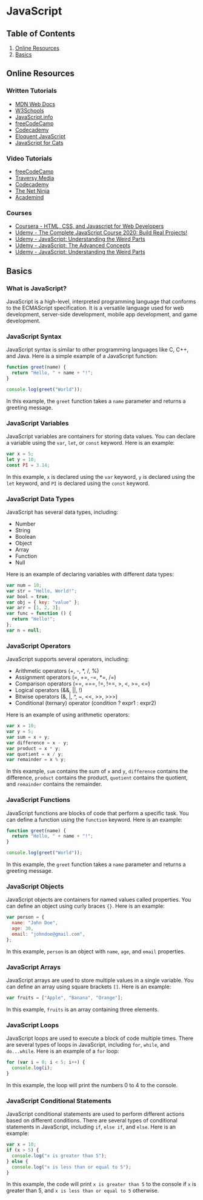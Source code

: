 # JavaScript

## Table of Contents

1. [Online Resources](#online-resources)
2. [Basics](#basics)

## Online Resources

### Written Tutorials

- [MDN Web Docs](https://developer.mozilla.org/en-US/docs/Web/JavaScript)
- [W3Schools](https://www.w3schools.com/js/)
- [JavaScript.info](https://javascript.info/)
- [freeCodeCamp](https://www.freecodecamp.org/learn/)
- [Codecademy](https://www.codecademy.com/learn/introduction-to-javascript)
- [Eloquent JavaScript](https://eloquentjavascript.net/)
- [JavaScript for Cats](http://jsforcats.com/)

### Video Tutorials

- [freeCodeCamp](https://www.youtube.com/watch?v=PkZNo7MFNFg)
- [Traversy Media](https://www.youtube.com/watch?v=hdI2bqOjy3c)
- [Codecademy](https://www.youtube.com/watch?v=hdI2bqOjy3c)
- [The Net Ninja](https://www.youtube.com/watch?v=hdI2bqOjy3c)
- [Academind](https://www.youtube.com/watch?v=hdI2bqOjy3c)

### Courses

- [Coursera - HTML, CSS, and Javascript for Web Developers](https://www.coursera.org/learn/html-css-javascript-for-web-developers)
- [Udemy - The Complete JavaScript Course 2020: Build Real Projects!](https://www.udemy.com/course/the-complete-javascript-course/)
- [Udemy - JavaScript: Understanding the Weird Parts](https://www.udemy.com/course/understand-javascript/)
- [Udemy - JavaScript: The Advanced Concepts](https://www.udemy.com/course/advanced-javascript-concepts/)
- [Udemy - JavaScript: Understanding the Weird Parts](https://www.udemy.com/course/understand-javascript/)

## Basics

### What is JavaScript?

JavaScript is a high-level, interpreted programming language that conforms to the ECMAScript specification. It is a versatile language used for web development, server-side development, mobile app development, and game development.

### JavaScript Syntax

JavaScript syntax is similar to other programming languages like C, C++, and Java. Here is a simple example of a JavaScript function:

```javascript
function greet(name) {
  return "Hello, " + name + "!";
}

console.log(greet("World"));
```

In this example, the `greet` function takes a `name` parameter and returns a greeting message.

### JavaScript Variables

JavaScript variables are containers for storing data values. You can declare a variable using the `var`, `let`, or `const` keyword. Here is an example:

```javascript
var x = 5;
let y = 10;
const PI = 3.14;
```

In this example, `x` is declared using the `var` keyword, `y` is declared using the `let` keyword, and `PI` is declared using the `const` keyword.

### JavaScript Data Types

JavaScript has several data types, including:

- Number
- String
- Boolean
- Object
- Array
- Function
- Null

Here is an example of declaring variables with different data types:

```javascript
var num = 10;
var str = "Hello, World!";
var bool = true;
var obj = { key: "value" };
var arr = [1, 2, 3];
var func = function () {
  return "Hello!";
};
var n = null;
```

### JavaScript Operators

JavaScript supports several operators, including:

- Arithmetic operators (+, -, \*, /, %)
- Assignment operators (=, +=, -=, \*=, /=)
- Comparison operators (==, ===, !=, !==, >, <, >=, <=)
- Logical operators (&&, ||, !)
- Bitwise operators (&, |, ^, ~, <<, >>, >>>)
- Conditional (ternary) operator (condition ? expr1 : expr2)

Here is an example of using arithmetic operators:

```javascript
var x = 10;
var y = 5;
var sum = x + y;
var difference = x - y;
var product = x * y;
var quotient = x / y;
var remainder = x % y;
```

In this example, `sum` contains the sum of `x` and `y`, `difference` contains the difference, `product` contains the product, `quotient` contains the quotient, and `remainder` contains the remainder.

### JavaScript Functions

JavaScript functions are blocks of code that perform a specific task. You can define a function using the `function` keyword. Here is an example:

```javascript
function greet(name) {
  return "Hello, " + name + "!";
}

console.log(greet("World"));
```

In this example, the `greet` function takes a `name` parameter and returns a greeting message.

### JavaScript Objects

JavaScript objects are containers for named values called properties. You can define an object using curly braces `{}`. Here is an example:

```javascript
var person = {
  name: "John Doe",
  age: 30,
  email: "johndoe@gmail.com",
};
```

In this example, `person` is an object with `name`, `age`, and `email` properties.

### JavaScript Arrays

JavaScript arrays are used to store multiple values in a single variable. You can define an array using square brackets `[]`. Here is an example:

```javascript
var fruits = ["Apple", "Banana", "Orange"];
```

In this example, `fruits` is an array containing three elements.

### JavaScript Loops

JavaScript loops are used to execute a block of code multiple times. There are several types of loops in JavaScript, including `for`, `while`, and `do...while`. Here is an example of a `for` loop:

```javascript
for (var i = 0; i < 5; i++) {
  console.log(i);
}
```

In this example, the loop will print the numbers 0 to 4 to the console.

### JavaScript Conditional Statements

JavaScript conditional statements are used to perform different actions based on different conditions. There are several types of conditional statements in JavaScript, including `if`, `else if`, and `else`. Here is an example:

```javascript
var x = 10;
if (x > 5) {
  console.log("x is greater than 5");
} else {
  console.log("x is less than or equal to 5");
}
```

In this example, the code will print `x is greater than 5` to the console if `x` is greater than 5, and `x is less than or equal to 5` otherwise.
